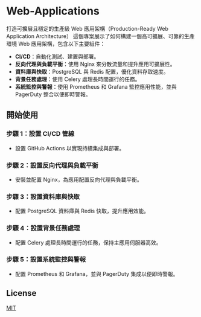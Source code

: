 # Web-Applications
打造可擴展且穩定的生產級 Web 應用架構（Production-Ready Web Application Architecture）
這個專案展示了如何構建一個高可擴展、可靠的生產環境 Web 應用架構，包含以下主要組件：

- **CI/CD**：自動化測試、建置與部署。
- **反向代理與負載平衡**：使用 Nginx 來分散流量和提升應用可擴展性。
- **資料庫與快取**：PostgreSQL 與 Redis 配置，優化資料存取速度。
- **背景任務處理**：使用 Celery 處理長時間運行的任務。
- **系統監控與警報**：使用 Prometheus 和 Grafana 監控應用性能，並與 PagerDuty 整合以便即時警報。

## 開始使用

### 步驟 1：設置 CI/CD 管線
- 設置 GitHub Actions 以實現持續集成與部署。

### 步驟 2：設置反向代理與負載平衡
- 安裝並配置 Nginx，為應用配置反向代理與負載平衡。

### 步驟 3：設置資料庫與快取
- 配置 PostgreSQL 資料庫與 Redis 快取，提升應用效能。

### 步驟 4：設置背景任務處理
- 配置 Celery 處理長時間運行的任務，保持主應用伺服器高效。

### 步驟 5：設置系統監控與警報
- 配置 Prometheus 和 Grafana，並與 PagerDuty 集成以便即時警報。

## License
[MIT](https://opensource.org/licenses/MIT)
